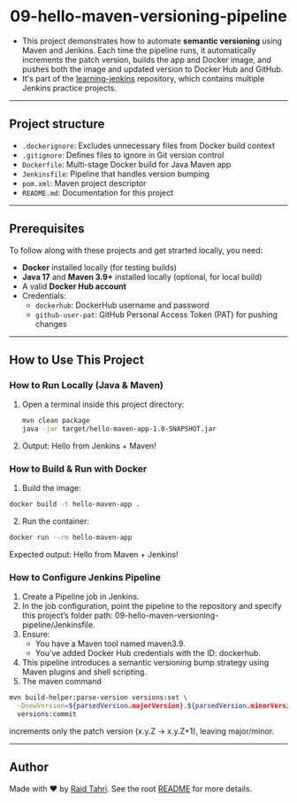 <h1 align="center">09-hello-maven-versioning-pipeline</h1>

- This project demonstrates how to automate **semantic versioning** using Maven and Jenkins. Each time the pipeline runs, it automatically increments the patch version, builds the app and Docker image, and pushes both the image and updated version to Docker Hub and GitHub.
- It's part of the [learning-jenkins](../) repository, which contains multiple Jenkins practice projects.

---
## Project structure

- `.dockerignore`: Excludes unnecessary files from Docker build context
- `.gitignore`: Defines files to ignore in Git version control
- `Dockerfile`:  Multi-stage Docker build for Java Maven app
- `Jenkinsfile`: Pipeline that handles version bumping
- `pom.xml`: Maven project descriptor
- `README.md`: Documentation for this project

---

## Prerequisites

To follow along with these projects and get strarted locally, you need:
- **Docker** installed locally (for testing builds)
- **Java 17** and **Maven 3.9+** installed locally (optional, for local build)
- A valid **Docker Hub account**
- Credentials:
  - `dockerhub`: DockerHub username and password
  - `github-user-pat`: GitHub Personal Access Token (PAT) for pushing changes
---

## How to Use This Project
### How to Run Locally (Java & Maven)
1. Open a terminal inside this project directory:
   ```bash
   mvn clean package
   java -jar target/hello-maven-app-1.0-SNAPSHOT.jar
   ```
2. Output:
Hello from Jenkins + Maven!

### How to Build & Run with Docker
1. Build the image:
```bash
docker build -t hello-maven-app .
```
2. Run the container:
```bash
docker run --rm hello-maven-app
```

Expected output:
Hello from Maven + Jenkins!

### How to Configure Jenkins Pipeline
1. Create a Pipeline job in Jenkins.
2. In the job configuration, point the pipeline to the repository and specify this project’s folder path:
09-hello-maven-versioning-pipeline/Jenkinsfile.
3. Ensure:
   - You have a Maven tool named maven3.9.
   - You’ve added Docker Hub credentials with the ID: dockerhub.
4. This pipeline introduces a semantic versioning bump strategy using Maven plugins and shell scripting.
5. The maven command
```bash
mvn build-helper:parse-version versions:set \
  -DnewVersion=${parsedVersion.majorVersion}.${parsedVersion.minorVersion}.${parsedVersion.nextIncrementalVersion} \
  versions:commit
```
increments only the patch version (x.y.Z → x.y.Z+1), leaving major/minor.
   
---

## Author

Made with ❤️ by [Raid Tahri](https://github.com/raidtahri).
See the root [README](../README.md#author) for more details.

